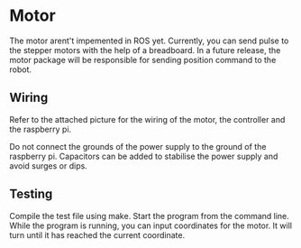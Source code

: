 # Motor
The motor arent't impemented in ROS yet. Currently, you can send pulse to the stepper motors with the help of a breadboard. In a future release, the motor package will be responsible for sending position command to the robot.

## Wiring
Refer to the attached picture for the wiring of the motor, the controller and the raspberry pi.

Do not connect the grounds of the power supply to the ground of the raspberry pi. Capacitors can be added to stabilise the power supply and avoid surges or dips.

## Testing
Compile the test file using make.
Start the program from the command line.
While the program is running, you can input coordinates for the motor. It will turn until it has reached the current coordinate.
